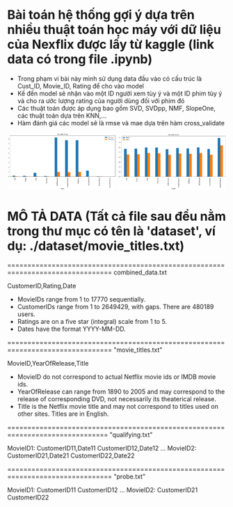 # Bài toán hệ thống gợi ý dựa trên nhiều thuật toán học máy với dữ liệu của Nexflix được lấy từ kaggle (link data có trong file .ipynb)
- Trong phạm vi bài này mình sử dụng data đầu vào có cấu trúc là Cust_ID, Movie_ID, Rating để cho vào model
- Kế đến model sẽ nhận vào một ID người xem tùy ý và một ID phim tùy ý và cho ra ước lượng rating của người dùng đối với phim đó
- Các thuật toán được áp dụng bao gồm SVD, SVDpp, NMF, SlopeOne, các thuật toán dựa trên KNN,...
- Hàm đánh giá các model sẽ là rmse và mae dựa trên hàm cross_validate

<img src="./validate/time.png" width="250">
<img src="./validate/value.png" width="250">

# MÔ TẢ DATA (Tất cả file sau đều nằm trong thư mục có tên là 'dataset', ví dụ: ./dataset/movie_titles.txt)
================================================================================
combined_data.txt

CustomerID,Rating,Date

- MovieIDs range from 1 to 17770 sequentially.
- CustomerIDs range from 1 to 2649429, with gaps. There are 480189 users.
- Ratings are on a five star (integral) scale from 1 to 5.
- Dates have the format YYYY-MM-DD.

================================================================================
"movie_titles.txt"

MovieID,YearOfRelease,Title

- MovieID do not correspond to actual Netflix movie ids or IMDB movie ids.
- YearOfRelease can range from 1890 to 2005 and may correspond to the release of
  corresponding DVD, not necessarily its theaterical release.
- Title is the Netflix movie title and may not correspond to 
  titles used on other sites.  Titles are in English.

===============================================================================
"qualifying.txt"

MovieID1:
CustomerID11,Date11
CustomerID12,Date12
...
MovieID2:
CustomerID21,Date21
CustomerID22,Date22

================================================================================
"probe.txt"

MovieID1:
CustomerID11
CustomerID12
...
MovieID2:
CustomerID21
CustomerID22
